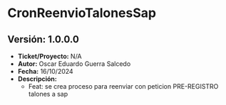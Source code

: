# CronReenvioTalonesSap

## Versión: 1.0.0.0
- __Ticket/Proyecto:__ N/A
- __Autor:__  Oscar Eduardo Guerra Salcedo 
- __Fecha:__ 16/10/2024
- __Descripción:__ 
    - Feat: se crea proceso para reenviar con peticion PRE-REGISTRO talones a sap
